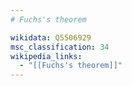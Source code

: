 ```yaml
---
# Fuchs's theorem

wikidata: Q5506929
msc_classification: 34
wikipedia_links:
  - "[[Fuchs's theorem]]"
---
```

